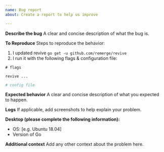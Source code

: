 ```yaml
---
name: Bug report
about: Create a report to help us improve

---
```


**Describe the bug**
A clear and concise description of what the bug is.

**To Reproduce**
Steps to reproduce the behavior:
1. I updated revive `go get -u github.com/remerge/revive`
2. I run it with the following flags & configuration file:

```shell
# flags

revive ...
```

```toml
# config file
```

**Expected behavior**
A clear and concise description of what you expected to happen.

**Logs**
If applicable, add screenshots to help explain your problem.

**Desktop (please complete the following information):**
 - OS: [e.g. Ubuntu 18.04]
 - Version of Go

**Additional context**
Add any other context about the problem here.
